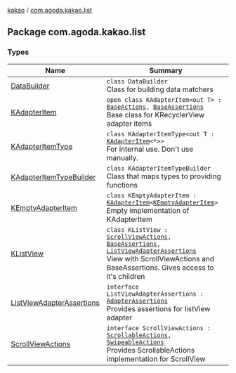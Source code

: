 [kakao](../index.md) / [com.agoda.kakao.list](./index.md)

## Package com.agoda.kakao.list

### Types

| Name | Summary |
|---|---|
| [DataBuilder](-data-builder/index.md) | `class DataBuilder`<br>Class for building data matchers |
| [KAdapterItem](-k-adapter-item/index.md) | `open class KAdapterItem<out T> : `[`BaseActions`](../com.agoda.kakao.common.actions/-base-actions/index.md)`, `[`BaseAssertions`](../com.agoda.kakao.common.assertions/-base-assertions/index.md)<br>Base class for KRecyclerView adapter items |
| [KAdapterItemType](-k-adapter-item-type/index.md) | `class KAdapterItemType<out T : `[`KAdapterItem`](-k-adapter-item/index.md)`<*>>`<br>For internal use. Don't use manually. |
| [KAdapterItemTypeBuilder](-k-adapter-item-type-builder/index.md) | `class KAdapterItemTypeBuilder`<br>Class that maps types to providing functions |
| [KEmptyAdapterItem](-k-empty-adapter-item/index.md) | `class KEmptyAdapterItem : `[`KAdapterItem`](-k-adapter-item/index.md)`<`[`KEmptyAdapterItem`](-k-empty-adapter-item/index.md)`>`<br>Empty implementation of KAdapterItem |
| [KListView](-k-list-view/index.md) | `class KListView : `[`ScrollViewActions`](-scroll-view-actions/index.md)`, `[`BaseAssertions`](../com.agoda.kakao.common.assertions/-base-assertions/index.md)`, `[`ListViewAdapterAssertions`](-list-view-adapter-assertions/index.md)<br>View with ScrollViewActions and BaseAssertions. Gives access to it's children |
| [ListViewAdapterAssertions](-list-view-adapter-assertions/index.md) | `interface ListViewAdapterAssertions : `[`AdapterAssertions`](../com.agoda.kakao.common.assertions/-adapter-assertions/index.md)<br>Provides assertions for listView adapter |
| [ScrollViewActions](-scroll-view-actions/index.md) | `interface ScrollViewActions : `[`ScrollableActions`](../com.agoda.kakao.common.actions/-scrollable-actions/index.md)`, `[`SwipeableActions`](../com.agoda.kakao.common.actions/-swipeable-actions/index.md)<br>Provides ScrollableActions implementation for ScrollView |
